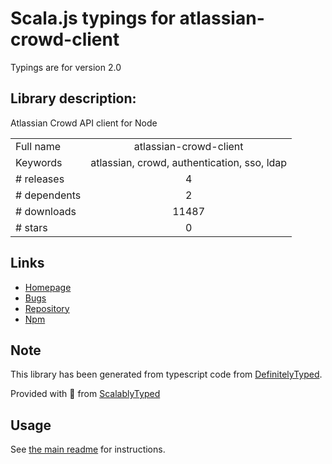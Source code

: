 
# Scala.js typings for atlassian-crowd-client

Typings are for version 2.0

## Library description:
Atlassian Crowd API client for Node

|                    |                 |
| ------------------ | :-------------: |
| Full name          | atlassian-crowd-client |
| Keywords           | atlassian, crowd, authentication, sso, ldap |
| # releases         | 4 |
| # dependents       | 2 |
| # downloads        | 11487 |
| # stars            | 0 |

## Links
- [Homepage](https://github.com/ghengeveld/atlassian-crowd-client)
- [Bugs](https://github.com/ghengeveld/atlassian-crowd-client/issues)
- [Repository](https://github.com/ghengeveld/atlassian-crowd-client)
- [Npm](https://www.npmjs.com/package/atlassian-crowd-client)
    


## Note
This library has been generated from typescript code from [DefinitelyTyped](https://definitelytyped.org).

Provided with :purple_heart: from [ScalablyTyped](https://github.com/oyvindberg/ScalablyTyped)

## Usage
See [the main readme](../../readme.md) for instructions.


